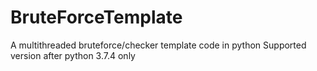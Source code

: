 # BruteForceTemplate
A multithreaded bruteforce/checker template code in python
Supported version after python 3.7.4 only
